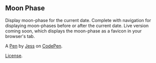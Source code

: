 Moon Phase
----------
Display moon-phase for the current date. Complete with navigation for displaying moon-phases before or after the current date. Live version coming soon, which displays the moon-phase as a favicon in your browser's tab.

A [Pen](https://codepen.io/ardathksheyna/pen/adMyXx) by [Jess](https://codepen.io/ardathksheyna) on [CodePen](https://codepen.io).

[License](https://codepen.io/ardathksheyna/pen/adMyXx/license).